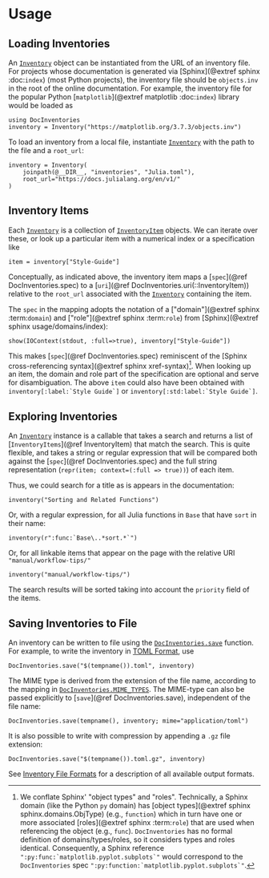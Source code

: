 # Usage


## Loading Inventories

An [`Inventory`](@ref) object can be instantiated from the URL of an inventory file. For projects whose documentation is generated via [Sphinx](@extref sphinx :doc:`index`) (most Python projects), the inventory file should be `objects.inv` in the root of the online documentation. For example, the inventory file for the popular Python [`matplotlib`](@extref matplotlib :doc:`index`) library would be loaded as

```@example usage
using DocInventories
inventory = Inventory("https://matplotlib.org/3.7.3/objects.inv")
```

To load an inventory from a local file, instantiate [`Inventory`](@ref) with the path to the file and a `root_url`:

```@example usage
inventory = Inventory(
    joinpath(@__DIR__, "inventories", "Julia.toml"),
    root_url="https://docs.julialang.org/en/v1/"
)
```

## Inventory Items

Each [`Inventory`](@ref) is a collection of [`InventoryItem`](@ref) objects. We can iterate over these, or look up a particular item with a numerical index or a specification like

```@example usage
item = inventory["Style-Guide"]
```

Conceptually, as indicated above, the inventory item maps a [`spec`](@ref DocInventories.spec) to a [`uri`](@ref DocInventories.uri(::InventoryItem)) relative to the `root_url` associated with the [`Inventory`](@ref) containing the item.

The `spec` in the mapping adopts the notation of a ["domain"](@extref sphinx :term:`domain`) and ["role"](@extref sphinx :term:`role`) from [Sphinx](@extref sphinx usage/domains/index):

```@example usage
show(IOContext(stdout, :full=>true), inventory["Style-Guide"])
```

This makes [`spec`](@ref DocInventories.spec) reminiscent of the [Sphinx cross-referencing syntax](@extref sphinx xref-syntax)[^1]. When looking up an item, the domain and role part of the specification are optional and serve for disambiguation. The above `item` could also have been obtained with ```inventory[:label:`Style Guide`]``` or ```inventory[:std:label:`Style Guide`]```.

[^1]: We conflate Sphinx' "object types" and "roles". Technically, a Sphinx domain (like the Python `py` domain) has [object types](@extref sphinx sphinx.domains.ObjType) (e.g., `function`) which in turn have one or more associated [roles](@extref sphinx :term:`role`) that are used when referencing the object (e.g., `func`). `DocInventories` has no formal definition of domains/types/roles, so it considers types and roles identical. Consequently, a Sphinx reference ```":py:func:`matplotlib.pyplot.subplots`"``` would correspond to the `DocInventories` spec ```":py:function:`matplotlib.pyplot.subplots`"```.


## Exploring Inventories

An [`Inventory`](@ref) instance is a callable that takes a search and returns a list of [`InventoryItems`](@ref InventoryItem) that match the search. This is quite flexible, and takes a string or regular expression that will be compared both against the [`spec`](@ref DocInventories.spec) and the full string representation (`repr(item; context=(:full => true))`) of each item.

Thus, we could search for a title as is appears in the documentation:

```@example usage
inventory("Sorting and Related Functions")
```

Or, with a regular expression, for all Julia functions in `Base` that have `sort` in their name:

```@example usage
inventory(r":func:`Base\..*sort.*`")
```

Or, for all linkable items that appear on the page with the relative URI `"manual/workflow-tips/"`

```@example usage
inventory("manual/workflow-tips/")
```

The search results will be sorted taking into account the `priority` field of the items.


## Saving Inventories to File

An inventory can be written to file using the [`DocInventories.save`](@ref) function. For example, to write the inventory in [TOML Format](@ref), use

```@example usage
DocInventories.save("$(tempname()).toml", inventory)
```

The MIME type is derived from the extension of the file name, according to the mapping in [`DocInventories.MIME_TYPES`](@ref). The MIME-type can also be passed explicitly to [`save`](@ref DocInventories.save), independent of the file name:

```@example usage
DocInventories.save(tempname(), inventory; mime="application/toml")
```

It is also possible to write with compression by appending a `.gz` file extension:

```@example usage
DocInventories.save("$(tempname()).toml.gz", inventory)
```

See [Inventory File Formats](@ref) for a description of all available output formats.
